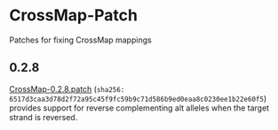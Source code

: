 # CrossMap-Patch
Patches for fixing CrossMap mappings

## 0.2.8

[CrossMap-0.2.8.patch](/CrossMap-0.2.8.patch) (`sha256: 6517d3caa3d78d2f72a95c45f9fc59b9c71d586b9ed0eaa8c0230ee1b22e60f5`) provides support for reverse complementing alt alleles when the target strand is reversed.
